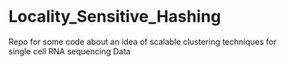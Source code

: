 # Locality_Sensitive_Hashing
Repo for some code about an idea of scalable clustering techniques for single cell RNA sequencing Data
